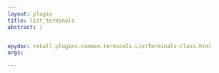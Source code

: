 ```yaml
---
layout: plugin
title: list_terminals
abstract: |


epydoc: rekall.plugins.common.terminals.ListTerminals-class.html
args:

---
```


